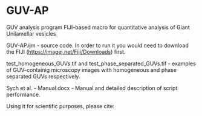 # GUV-AP
GUV analysis program
FIJI-based macro for quantitative analysis of Giant Unilamellar vesicles

GUV-AP.ijm - source code. In order to run it you would need to download the FIJI (https://imagej.net/Fiji/Downloads) first.

test_homogeneous_GUVs.tif and test_phase_separated_GUVs.tif - examples of GUV-containig microscopy images with homogeneous and phase separated GUVs respectively.

Sych et al. - Manual.docx - Manual and detailed description of script performance.

Using it for scientific purposes, please cite:

